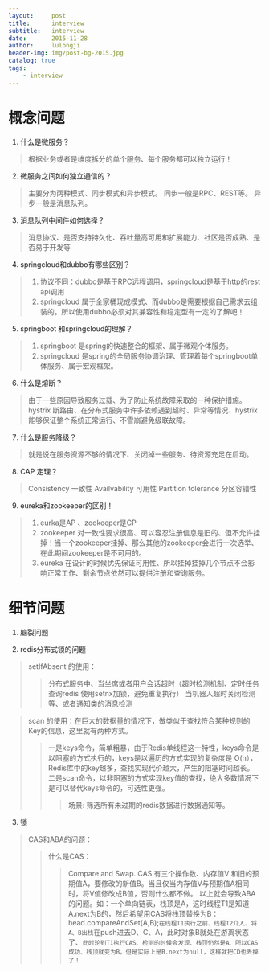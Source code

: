 ```yaml
---
layout:     post
title:      interview 
subtitle:   interview
date:       2015-11-28
author:     lulongji
header-img: img/post-bg-2015.jpg
catalog: true
tags:
    - interview
---
```


# 概念问题

1. 什么是微服务？
>  根据业务或者是维度拆分的单个服务、每个服务都可以独立运行！

2. 微服务之间如何独立通信的？
> 主要分为两种模式、同步模式和异步模式。  同步一般是RPC、REST等。  异步一般是消息队列。

3. 消息队列中间件如何选择？
> 消息协议、是否支持持久化、吞吐量高可用和扩展能力、社区是否成熟、是否易于开发等

4. springcloud和dubbo有哪些区别？
> 1. 协议不同：dubbo是基于RPC远程调用，springcloud是基于http的rest api调用
> 2. springcloud 属于全家桶现成模式、而dubbo是需要根据自己需求去组装的。所以使用dubbo必须对其兼容性和稳定型有一定的了解吧！

5. springboot 和springcloud的理解？
> 1. springboot 是spring的快速整合的框架、属于微观个体服务。
> 2. springcloud 是spring的全局服务协调治理、管理着每个springboot单体服务、属于宏观框架。

6. 什么是熔断？
> 由于一些原因导致服务过载、为了防止系统故障采取的一种保护措施。
> hystrix 断路由、在分布式服务中许多依赖遇到超时、异常等情况、hystrix能够保证整个系统正常运行、不雪崩避免级联故障。

7. 什么是服务降级？
> 就是说在服务资源不够的情况下、关闭掉一些服务、待资源充足在启动。

8. CAP 定理？
> Consistency 一致性  Availvability 可用性  Partition tolerance 分区容错性

9. eureka和zookeeper的区别！
> 1. eurka是AP 、zookeeper是CP
> 2. zookeeper 对一致性要求很高、可以容忍注册信息是旧的、但不允许挂掉！当一个zookeeper挂掉、那么其他的zookeeper会进行一次选举、在此期间zookeeper是不可用的。
> 3. eureka 在设计的时候优先保证可用性、所以挂掉挂掉几个节点不会影响正常工作、剩余节点依然可以提供注册和查询服务。




# 细节问题

1. 脑裂问题
> 

2. redis分布式锁的问题
> setIfAbsent 的使用：
>> 分布式服务中、当坐席或者用户会话超时（超时检测机制、定时任务查询redis 使用setnx加锁，避免重复执行）
>> 当机器人超时关闭检测等、或者通知类的消息检测

> scan 的使用：在巨大的数据量的情况下，做类似于查找符合某种规则的Key的信息，这里就有两种方式。
>> 一是keys命令，简单粗暴，由于Redis单线程这一特性，keys命令是以阻塞的方式执行的，keys是以遍历的方式实现的复杂度是 O(n），Redis库中的key越多，查找实现代价越大，产生的阻塞时间越长。
>> 二是scan命令，以非阻塞的方式实现key值的查找，绝大多数情况下是可以替代keys命令的，可选性更强。
>>> 场景: 筛选所有未过期的redis数据进行数据通知等。

3. 锁
> CAS和ABA的问题：
>> 什么是CAS：
>>> Compare and Swap.  CAS 有三个操作数、内存值V 和旧的预期值A，要修改的新值B。当且仅当内存值V与预期值A相同时，将V值修改成B值，否则什么都不做。
>>> 以上就会导致ABA的问题。如：一个单向链表，栈顶是A，这时线程T1是知道A.next为B的，然后希望用CAS将栈顶替换为B：head.compareAndSet(A,B);```在线程T1执行之前、线程T2介入、将A、B出栈```在push进去D、C、A，此时对象B就处在游离状态了、```此时轮到T1执行CAS、检测的时候会发现、栈顶仍然是A、所以CAS成功、栈顶就变为B，但是实际上是B.next为null，这样就把CD也丢掉了！```





